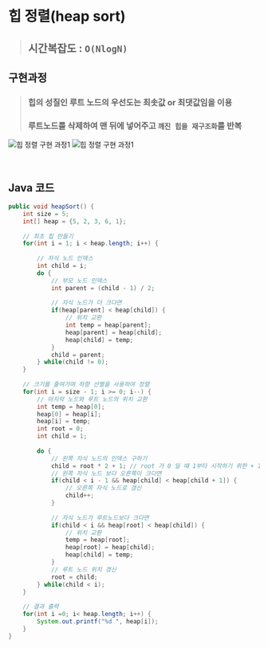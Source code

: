 # 힙 정렬(heap sort)
> ## 시간복잡도 : `O(NlogN)`

## 구현과정
> ### 힙의 성질인 루트 노드의 우선도는 최솟값 or 최댓값임을 이용
> ### 루트노드를 삭제하여 맨 뒤에 넣어주고 `깨진 힙을 재구조화`를 반복

![힙 정렬 구현 과정1](https://velog.velcdn.com/images%2Femplam27%2Fpost%2F5d2c2b06-676c-45dd-b7cd-c20c22134345%2F%ED%9E%99%EC%A0%95%EB%A0%AC1.png)
![힙 정렬 구현 과정1](https://velog.velcdn.com/images%2Femplam27%2Fpost%2F38089014-6d91-4285-80bf-bd524270a4f3%2F%ED%9E%99%EC%A0%95%EB%A0%AC2.png)

<br>

## Java 코드
```Java
public void heapSort() {
    int size = 5;
    int[] heap = {5, 2, 3, 6, 1};
    
    // 최초 힙 만들기
    for(int i = 1; i < heap.length; i++) {
        
        // 자식 노드 인덱스
        int child = i;
        do {
            // 부모 노드 인덱스
            int parent = (child - 1) / 2;
            
            // 자식 노드가 더 크다면
            if(heap[parent] < heap[child]) {
                // 위치 교환
                int temp = heap[parent];
                heap[parent] = heap[child];
                heap[child] = temp;
            }
            child = parent;
        } while(child != 0);
    }
    
    // 크기를 줄여가며 하향 선별을 사용하여 정렬
    for(int i = size - 1; i >= 0; i--) {
        // 마지막 노드와 루트 노드의 위치 교환
        int temp = heap[0];
        heap[0] = heap[i];
        heap[i] = temp;
        int root = 0;
        int child = 1;
        
        do {
            // 왼쪽 자식 노드의 인덱스 구하기
            child = root * 2 + 1; // root 가 0 일 때 1부타 시작하기 위한 + 1
            // 왼쪽 자식 노드 보다 오른쪽이 크다면
            if(child < i - 1 && heap[child] < heap[child + 1]) {
                // 오른쪽 자식 노드로 갱신
                child++;
            }
            
            // 자식 노드가 루트노드보다 크다면
            if(child < i && heap[root] < heap[child]) {
                // 위치 교환
                temp = heap[root];
                heap[root] = heap[child];
                heap[child] = temp;
            }
            // 루트 노드 위치 갱신
            root = child;
        } while(child < i);
    }
    
    // 결과 출력
    for(int i =0; i< heap.length; i++) {
        System.out.printf("%d ", heap[i]);
    }
}
```